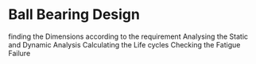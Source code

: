# Ball Bearing Design 
finding  the Dimensions according to the requirement 
Analysing the Static and Dynamic Analysis 
Calculating the Life cycles
Checking the Fatigue Failure 
